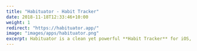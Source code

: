 ```yaml
---
title: "Habituator - Habit Tracker"
date: 2018-11-18T12:33:46+10:00
weight: 1
redirect: "https://habituator.app/"
image: "images/apps/habituator.png"
excerpt: Habituator is a clean yet powerful **Habit Tracker** for iOS, watchOS and iPadOS. The perfect blend of functionality and aesthetics.
---
```

